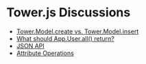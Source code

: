 # Tower.js Discussions

- [Tower.Model.create vs. Tower.Model.insert](https://gist.github.com/2558766)
- [What should App.User.all() return?](https://gist.github.com/2558833)
- [JSON API](https://gist.github.com/2558578)
- [Attribute Operations](https://gist.github.com/2558574)